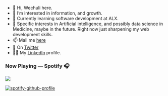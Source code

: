 - 👋 Hi, Wechuli here.
- 👀 I’m interested in information, and growth.
- 🌱 Currently learning software development at ALX.
- 💞️ Specific interests in Artificial intelligence, and possibly data science in Medicine, maybe in the future. Right now just sharpening my web development skills.
- 📫 Mail me <a href="wechuli017@gmail.com">here</a>
- 🐥 On <a href="https://twitter.com/wechuli_eugene">Twitter</a>
- 👷‍♂️ My <a href="https://www.linkedin.com/in/wechuli-eugene-053b89169/">LinkedIn</a> profile.

### Now Playing — Spotify 🎧
<p>
<a href=”https://spotify-github-profile.vercel.app/api/view.svg?uid=313njpkumfthjwhi3oveaxfkqlby&redirect=true">
<img src=”https://spotify-github-profile.vercel.app/api/view.svg?uid=313njpkumfthjwhi3oveaxfkqlby&cover_image=true&theme=novatorem&bar_color=53b14f&bar_color_cover=false"/>
</a>
</p>

[![spotify-github-profile](https://spotify-github-profile.vercel.app/api/view?uid=i6vpv13n5xurcojf7j62bj940&cover_image=true&theme=default&bar_color=53b14f&bar_color_cover=false)](https://github.com/kittinan/spotify-github-profile)

<!---
wechu07/wechu07 is a ✨ special ✨ repository because its `README.md` (this file) appears on your GitHub profile.
You can click the Preview link to take a look at your changes.
--->
